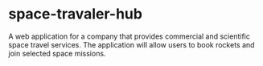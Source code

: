 # space-travaler-hub
A web application for a company that provides commercial and scientific space travel services. The application will allow users to book rockets and join selected space missions.
